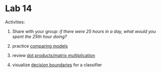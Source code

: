 # Lab 14

Activities:

1. Share with your group: *if there were 25 hours in a day, what would you spent the 25th hour doing?*

2. practice [comparing models](./model-comparison)

3. review [dot products/matrix multiplication](./dot-product)

4. visualize [decision boundaries](./decision-boundaries) for a classifier
